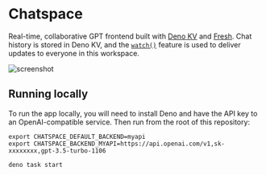 # Chatspace

Real-time, collaborative GPT frontend built with
[Deno KV](https://docs.deno.com/deploy/kv/manual) and
[Fresh](https://fresh.deno.dev/). Chat history is stored in Deno KV, and the
[`watch()`](https://docs.deno.com/deploy/kv/manual/operations#watch) feature is
used to deliver updates to everyone in this workspace.

![screenshot](static/screenshot.png)

## Running locally

To run the app locally, you will need to install Deno and have the API key to an
OpenAI-compatible service. Then run from the root of this repository:

```
export CHATSPACE_DEFAULT_BACKEND=myapi
export CHATSPACE_BACKEND_MYAPI=https://api.openai.com/v1,sk-xxxxxxxx,gpt-3.5-turbo-1106

deno task start
```
